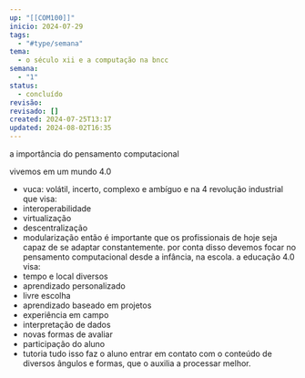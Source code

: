 ```yaml
---
up: "[[COM100]]"
inicio: 2024-07-29
tags:
  - "#type/semana"
tema:
  - o século xii e a computação na bncc
semana:
  - "1"
status:
  - concluído
revisão: 
revisado: []
created: 2024-07-25T13:17
updated: 2024-08-02T16:35
---
```


a importância do pensamento computacional

vivemos em um mundo 4.0
- vuca: volátil, incerto, complexo e ambíguo
e na 4 revolução industrial que visa:
- interoperabilidade
- virtualização
- descentralização
- modularização
então é importante que os profissionais de hoje seja capaz de se adaptar constantemente.
por conta disso devemos focar no pensamento computacional desde a infância, na escola.
a educação 4.0 visa:
- tempo e local diversos
- aprendizado personalizado
- livre escolha
- aprendizado baseado em projetos
- experiência em campo
- interpretação de dados
- novas formas de avaliar
- participação do aluno
- tutoria
tudo isso faz o aluno entrar em contato com o conteúdo de diversos ângulos e formas, que o auxilia a processar melhor.
